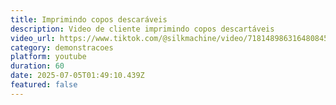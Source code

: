 ```yaml
---
title: Imprimindo copos descaráveis
description: Video de cliente imprimindo copos descartáveis
video_url: https://www.tiktok.com/@silkmachine/video/7181489863164808454
category: demonstracoes
platform: youtube
duration: 60
date: 2025-07-05T01:49:10.439Z
featured: false
---
```

